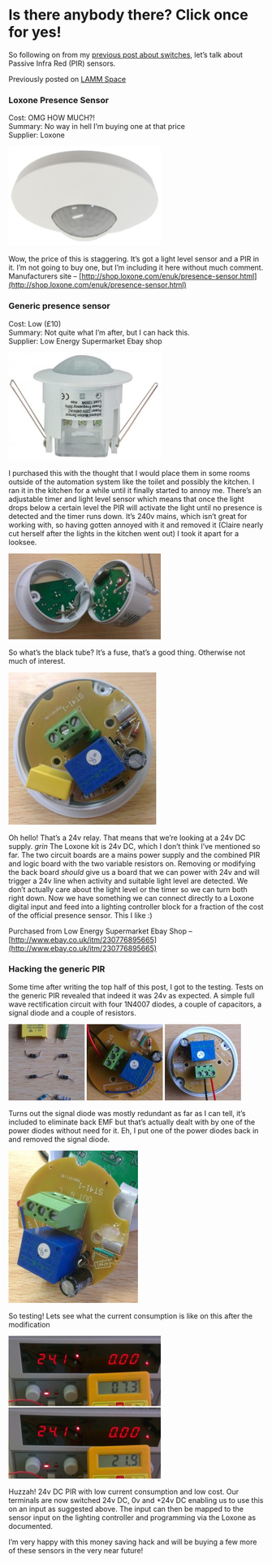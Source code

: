# Is there anybody there? Click once for yes!

So following on from my [previous post about switches](https://hackaday.io/project/4857-commercial-home-automation/log/16130-switches-are-simple-right), let’s talk about Passive Infra Red (PIR) sensors.

Previously posted on [LAMM Space](https://lamm.space/2015/04/14/is-there-anybody-there-click-once-for-yes/)

### Loxone Presence Sensor

Cost: OMG HOW MUCH?!<br/>
Summary: No way in hell I’m buying one at that price<br/>
Supplier: Loxone

![Round surface mount PIR from Loxone](files/loxone-presence-sensor_0-300x196.png)

Wow, the price of this is staggering. It’s got a light level sensor and a PIR in it. I’m not going to buy one, but I’m including it here without much comment.
Manufacturers site – [http://shop.loxone.com/enuk/presence-sensor.html](http://shop.loxone.com/enuk/presence-sensor.html)

### Generic presence sensor

Cost: Low (£10)<br/>
Summary: Not quite what I’m after, but I can hack this.<br/>
Supplier: Low Energy Supermarket Ebay shop

![Side image of PIR](files/generic-pir-300x212.jpg)

I purchased this with the thought that I would place them in some rooms outside of the automation system like the toilet and possibly the kitchen. I ran it in the kitchen for a while until it finally started to annoy me. There’s an adjustable timer and light level sensor which means that once the light drops below a certain level the PIR will activate the light until no presence is detected and the timer runs down. It’s 240v mains, which isn’t great for working with, so having gotten annoyed with it and removed it (Claire nearly cut herself after the lights in the kitchen went out) I took it apart for a looksee.

![PIR initial disassembly](files/generic-pir-insides01-300x169.jpg)

So what’s the black tube? It’s a fuse, that’s a good thing. Otherwise not much of interest.

![PIR PCB before modification](files/generic-pir-insides02-291x300.jpg)

Oh hello! That’s a 24v relay. That means that we’re looking at a 24v DC supply. *grin* The Loxone kit is 24v DC, which I don’t think I’ve mentioned so far. The two circuit boards are a mains power supply and the combined PIR and logic board with the two variable resistors on. Removing or modifying the back board *should* give us a board that we can power with 24v and will trigger a 24v line when activity and suitable light level are detected. We don’t actually care about the light level or the timer so we can turn both right down. Now we have something we can connect directly to a Loxone digital input and feed into a lighting controller block for a fraction of the cost of the official presence sensor. This I like :)

Purchased from Low Energy Supermarket Ebay Shop – [http://www.ebay.co.uk/itm/230776895665](http://www.ebay.co.uk/itm/230776895665)

### Hacking the generic PIR

Some time after writing the top half of this post, I got to the testing. Tests on the generic PIR revealed that indeed it was 24v as expected. A simple full wave rectification circuit with four 1N4007 diodes, a couple of capacitors, a signal diode and a couple of resistors.

![Components removed from PIR](files/generic-pir-surplus-components_0-150x150.jpg)
![PIR PCB with components removed](files/2015-04-08-19.23.58-150x150.jpg)
![PIR PCB back in housing](files/2015-04-08-19.00.48_0-150x150.jpg)

Turns out the signal diode was mostly redundant as far as I can tell, it’s included to eliminate back EMF but that’s actually dealt with by one of the power diodes without need for it. Eh, I put one of the power diodes back in and removed the signal diode.

![PIR PCB standing vertically](files/2015-04-08-19.38.26_1-255x300.jpg)

So testing! Lets see what the current consumption is like on this after the modification

![](files/generic-pir-current-off-300x138.jpg)
![](files/generic-pir-current-on-300x140.jpg)

Huzzah! 24v DC PIR with low current consumption and low cost. Our terminals are now switched 24v DC, 0v and +24v DC enabling us to use this on an input as suggested above. The input can then be mapped to the sensor input on the lighting controller and programming via the Loxone as documented.

I’m very happy with this money saving hack and will be buying a few more of these sensors in the very near future!
